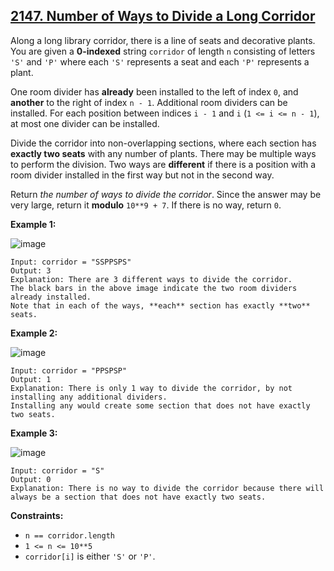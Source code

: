 ## [2147. Number of Ways to Divide a Long Corridor](https://leetcode.com/problems/number-of-ways-to-divide-a-long-corridor/) 

Along a long library corridor, there is a line of seats and decorative plants.
You are given a **0-indexed** string `corridor` of length `n` consisting of
letters `'S'` and `'P'` where each `'S'` represents a seat and each `'P'`
represents a plant.

One room divider has **already** been installed to the left of index `0`, and
**another** to the right of index `n - 1`. Additional room dividers can be
installed. For each position between indices `i - 1` and `i` (`1 <= i <= n -
1`), at most one divider can be installed.

Divide the corridor into non-overlapping sections, where each section has
**exactly two seats** with any number of plants. There may be multiple ways to
perform the division. Two ways are **different** if there is a position with a
room divider installed in the first way but not in the second way.

Return _the number of ways to divide the corridor_. Since the answer may be
very large, return it **modulo** `10**9 + 7`. If there is no way, return `0`.



**Example 1:**

![image](https://assets.leetcode.com/uploads/2021/12/04/1.png)

    
    
    Input: corridor = "SSPPSPS"
    Output: 3
    Explanation: There are 3 different ways to divide the corridor.
    The black bars in the above image indicate the two room dividers already installed.
    Note that in each of the ways, **each** section has exactly **two** seats.
    

**Example 2:**

![image](https://assets.leetcode.com/uploads/2021/12/04/2.png)

    
    
    Input: corridor = "PPSPSP"
    Output: 1
    Explanation: There is only 1 way to divide the corridor, by not installing any additional dividers.
    Installing any would create some section that does not have exactly two seats.
    

**Example 3:**

![image](https://assets.leetcode.com/uploads/2021/12/12/3.png)

    
    
    Input: corridor = "S"
    Output: 0
    Explanation: There is no way to divide the corridor because there will always be a section that does not have exactly two seats.
    



**Constraints:**

  * `n == corridor.length`
  * `1 <= n <= 10**5`
  * `corridor[i]` is either `'S'` or `'P'`.


